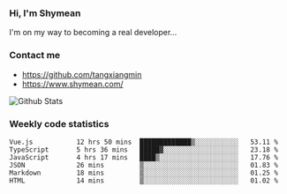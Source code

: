 ### Hi, I'm Shymean

I'm on my way to becoming a real developer...

### Contact me

- <https://github.com/tangxiangmin>
- <https://www.shymean.com/>

![Github Stats](https://github-readme-stats.vercel.app/api?username=tangxiangmin&show_icons=true&theme=dark)


###  Weekly code statistics

<!--START_SECTION:waka-->

```text
Vue.js           12 hrs 50 mins  █████████████▒░░░░░░░░░░░   53.11 %
TypeScript       5 hrs 36 mins   █████▓░░░░░░░░░░░░░░░░░░░   23.18 %
JavaScript       4 hrs 17 mins   ████▒░░░░░░░░░░░░░░░░░░░░   17.76 %
JSON             26 mins         ▒░░░░░░░░░░░░░░░░░░░░░░░░   01.83 %
Markdown         18 mins         ▒░░░░░░░░░░░░░░░░░░░░░░░░   01.25 %
HTML             14 mins         ▒░░░░░░░░░░░░░░░░░░░░░░░░   01.02 %
```

<!--END_SECTION:waka-->